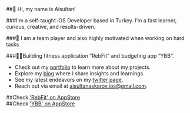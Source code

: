 ##👋 Hi, my name is Aisultan! 

###I'm a self-taught iOS Developer based in Turkey. I’m a fast learner, curious, creative, and results-driven. 

###💪 I am a team player and also highly motivated when working on hard tasks

###👨‍💻Building fitness application “RebFit” and budgeting app “YBB”.

* Check out my [portfolio](https://www.aisultanios.dev) to learn more about my projects.
* Explore my [blog](https://medium.com/@aisultan.askarov) where I share insights and learnings.
* See my latest endeavors on my [twitter page](https://twitter.com/aisultanios).
* Reach out via email at [aisultanaskarov.ios@gmail.com](aisultanaskarov.ios@gmail.com).

##Check ['RebFit' on AppStore](https://apps.apple.com/us/app/rebfit-home-gym-workouts/id6443868811)                                                                                                                                              
##Check ['YBB' on AppStore](https://apps.apple.com/us/app/ybb-budget-expense-planner/id6467672552)
